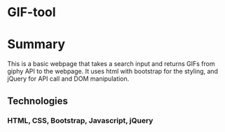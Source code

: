 # GIF-tool

# Summary
This is a basic webpage that takes a search input and returns GIFs from giphy API to the webpage. It uses html with bootstrap for the styling, and jQuery for API call and DOM manipulation.

## Technologies
### HTML, CSS, Bootstrap, Javascript, jQuery

